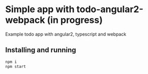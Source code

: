 # Simple app with todo-angular2-webpack (in progress)
Example todo app with angular2, typescript and webpack


## Installing and running ##
```javascript
npm i
npm start
```
